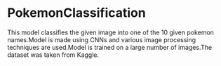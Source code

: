 # PokemonClassification
This model classifies the given image into one of the 10 given pokemon names.Model is made using CNNs and various image processing techniques are used.Model is trained on a large number of images.The dataset was taken from Kaggle.
